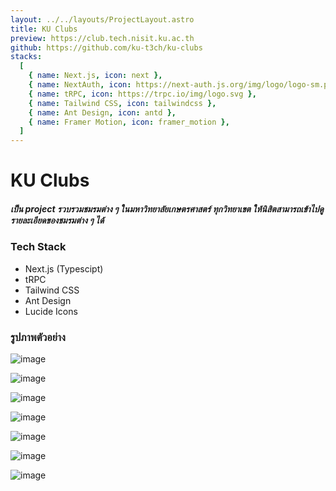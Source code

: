 ```yaml
---
layout: ../../layouts/ProjectLayout.astro
title: KU Clubs
preview: https://club.tech.nisit.ku.ac.th
github: https://github.com/ku-t3ch/ku-clubs
stacks:
  [
    { name: Next.js, icon: next },
    { name: NextAuth, icon: https://next-auth.js.org/img/logo/logo-sm.png },
    { name: tRPC, icon: https://trpc.io/img/logo.svg },
    { name: Tailwind CSS, icon: tailwindcss },
    { name: Ant Design, icon: antd },
    { name: Framer Motion, icon: framer_motion },
  ]
---
```


# KU Clubs

##### เป็น project รวบรวมชมรมต่าง ๆ ในมหาวิทยาลัยเกษตรศาสตร์ ทุกวิทยาเขต ให้นิสิตสามารถเข้าไปดูรายละเอียดของชมรมต่าง ๆ ได้

### Tech Stack

- Next.js (Typescipt)
- tRPC
- Tailwind CSS
- Ant Design
- Lucide Icons

### รูปภาพตัวอย่าง

![image](/image/projects/ku-club/01.webp)

![image](/image/projects/ku-club/02.webp)

![image](/image/projects/ku-club/07.webp)

![image](/image/projects/ku-club/03.webp)

![image](/image/projects/ku-club/04.webp)

![image](/image/projects/ku-club/05.webp)

![image](/image/projects/ku-club/06.webp)
